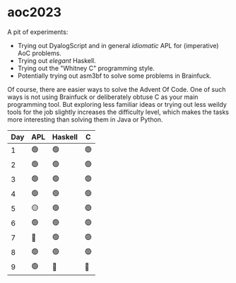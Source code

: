# aoc2023

A pit of experiments:
- Trying out DyalogScript and in general *idiomatic* APL for (imperative) AoC problems.
- Trying out *elegant* Haskell.
- Trying out the "Whitney C" programming style.
- Potentially trying out asm3bf to solve some problems in Brainfuck.

Of course, there are easier ways to solve the Advent Of Code. One of such ways is not using Brainfuck or deliberately obtuse C as your main programming tool. But exploring less familiar ideas or trying out less weildy tools for the job slightly increases the difficulty level, which makes the tasks more interesting than solving them in Java or Python.

| Day | APL | Haskell | C |
|-----|-----|---------|---|
|  1  | 🟢  | 🟢      | 🟢|
|  2  | 🟢  | 🟢      | 🟢|
|  3  | 🟢  | 🟢      | 🟢|
|  4  | 🟢  | 🟢      | 🟢|
|  5  | 🟡  | 🟢      | 🟢|
|  6  | 🟢  | 🟢      | 🟢|
|  7  | 🔴  | 🟢      | 🟢|
|  8  | 🟢  | 🟢      | 🟢|
|  9  | 🟢  | 🔴      | 🔴|